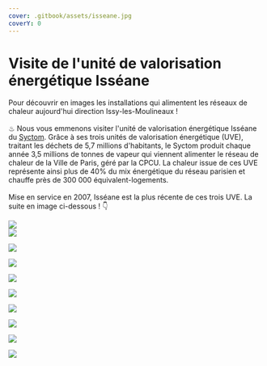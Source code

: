 ```yaml
---
cover: .gitbook/assets/isseane.jpg
coverY: 0
---
```


# Visite de l'unité de valorisation énergétique Isséane

Pour découvrir en images les installations qui alimentent les réseaux de chaleur aujourd'hui direction Issy-les-Moulineaux !\
\
♨ Nous vous emmenons visiter l'unité de valorisation énergétique Isséane du [Syctom](https://www.syctom-paris.fr/accueil.html). Grâce à ses trois unités de valorisation énergétique (UVE), traitant les déchets de 5,7 millions d'habitants, le Syctom produit chaque année 3,5 millions de tonnes de vapeur qui viennent alimenter le réseau de chaleur de la Ville de Paris, géré par la CPCU. La chaleur issue de ces UVE représente ainsi plus de 40% du mix énergétique du réseau parisien et chauffe près de 300 000 équivalent-logements.\
\
Mise en service en 2007, Isséane est la plus récente de ces trois UVE. La suite en image ci-dessous ! 👇

![](.gitbook/assets/1.jpg)\
![](.gitbook/assets/2.jpg)

![](.gitbook/assets/3.jpg)

![](.gitbook/assets/4.jpg)

![](.gitbook/assets/5.jpg)

![](.gitbook/assets/6.jpg)

![](.gitbook/assets/7.jpg)

![](.gitbook/assets/8.jpg)

![](.gitbook/assets/9.jpg)

![](.gitbook/assets/10.jpg)
